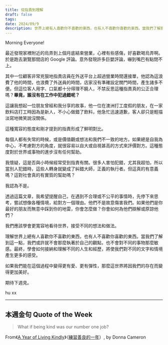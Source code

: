 ```yaml
---
title: 從指責到理解
draft: false
tags: 
date: 2024/09/9
description: 世界上總有人喜歡你不喜歡的東西，也有人不喜歡你喜歡的東西。當我們了解到這一點，我們或許就不會那麼執著於自己的觀點，也不會對不同的事物那麼敏感。
---
```

Morning Everyone!

最近發現家裡附近的烏弄到上個月底結束營業，心裡有些感傷，好喜歡喝烏弄啊。於是跑去瀏覽那間店的 Google 評論。意外發現許多巨嬰評論，嚇到嘴巴有點閉不上。

其中一位顧客非常兇狠地指責店員在外送平台上超過營業時間還接單，他認為這浪費了他的時間，也浪費了外送員的時間，店家沒有準確設定關門時間，產生諸多不便。但這位客人用字、口氣都十分得理不饒人，不禁反思這種指責真的公正合理嗎？**畢竟，誰沒有在工作中犯過錯呢？**

這讓我想起一位朋友曾經和我分享的故事，他一位在澳洲打工度假的朋友，在一家飲料店打工時因為是新人，不小心做錯了飲料，他急忙迅速道歉，客人卻只是輕描淡寫地微笑說沒關係。

這種寬容的態度和剛才提到的指責形成了鮮明對比。

每個人都有失常的時候，或是價值觀或想法和我們不一致的地方。如果總是自我為中心，不考慮對方的角度，就很容易以自大或自視甚高的方式來評價對方。這種態度對於世界或事物的進步沒有任何幫助。

我懷疑，這是否與小時候經常受到指責有關。很多人害怕犯錯，尤其我超怕，所以當別人犯錯時，這些人轉身就變成了糾錯大師，正義的執行者。但這真的有意義嗎？這對社會真的有實質的幫助嗎？

我認為不是。

透過這篇文章，我希望提醒自己，在遇到不合理或不公平的事情時，先停下來思考，嘗試想像各種情境，給對方一個理由。他們不是故意傷害我們。如果他們是你最好的朋友而無意中踩到你的地雷，你會怎麼做？你會如何為他們辯解或原諒他們？

我們應該學會更寬容地看待世界，接受不同的想法和做法。

理解世界上總有人喜歡你不喜歡的東西，也有人不喜歡你喜歡的東西。當我們了解到這一點，我們或許就不會那麼執著於自己的觀點，也不會對不同的事物那麼敏感。最終，學會如何接納和理解不同的人生和經歷，將使我們對不同的文字和情境產生更多的感受。

如果我們能在這個過程中變得更有愛、更有彈性，那麼這世界將因我們的存在而變得更加美好。

期待下週見。

hu xx

---

## **本週金句 Quote of the Week**

> What if being kind was our number one job?

From《[​A Year of Living Kindly​](https://r10.to/hN2l9g)》（[​練習善良的一年​](https://r10.to/hN2lPH)）, by Donna Cameron
